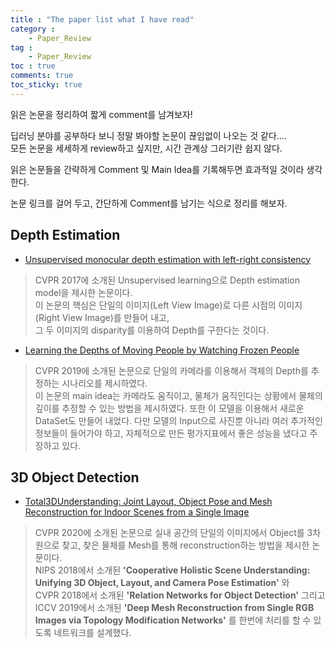 ```yaml
---
title : "The paper list what I have read"
category :
    - Paper_Review
tag :
    - Paper_Review
toc : true
comments: true
toc_sticky: true
---
```


읽은 논문을 정리하여 짧게 comment를 남겨보자! 

딥러닝 분야를 공부하다 보니 정말 봐야할 논문이 끊임없이 나오는 것 같다....  
모든 논문을 세세하게 review하고 싶지만, 시간 관계상 그러기란 쉽지 않다.  

읽은 논문들을 간략하게 Comment 및 Main Idea를 기록해두면 효과적일 것이라 생각한다.  

논문 링크를 걸어 두고, 간단하게 Comment를 남기는 식으로 정리를 해보자.  


## Depth Estimation  

- [Unsupervised monocular depth estimation with left-right consistency](https://arxiv.org/abs/1609.03677)  
> CVPR 2017에 소개된 Unsupervised learning으로 Depth estimation model을 제시한 논문이다.  
이 논문의 핵심은 단일의 이미지(Left View Image)로 다른 시점의 이미지(Right View Image)를 만들어 내고,  
그 두 이미지의 disparity를 이용하여 Depth를 구한다는 것이다.  

- [Learning the Depths of Moving People by Watching Frozen People](https://arxiv.org/abs/1904.11111)  
> CVPR 2019에 소개된 논문으로 단일의 카메라를 이용해서 객체의 Depth를 추정하는 시나리오를 제시하였다.  
    이 논문의 main idea는 카메라도 움직이고, 물체가 움직인다는 상황에서 물체의 깊이를 추정할 수 있는 방법을 제시하였다. 또한 이 모델을 이용해서 새로운 DataSet도 만들어 내었다. 다만 모델의 Input으로 사진뿐 아니라 여러 추가적인 정보들이 들어가야 하고, 자체적으로 만든 평가지표에서 좋은 성능을 냈다고 주장하고 있다.  

## 3D Object Detection  

- [Total3DUnderstanding: Joint Layout, Object Pose and Mesh Reconstruction for
Indoor Scenes from a Single Image](https://arxiv.org/abs/2002.12212)  
> CVPR 2020에 소개된 논문으로 실내 공간의 단일의 이미지에서 Object를 3차원으로 찾고, 찾은 물체를 Mesh를 통해 reconstruction하는 방법을 제시한 논문이다.  
NIPS 2018에서 소개된 **'Cooperative Holistic Scene Understanding: Unifying 3D Object, Layout, and Camera Pose Estimation'** 와  
CVPR 2018에서 소개된 **'Relation Networks for Object Detection'** 그리고 ICCV 2019에서 소개된 **'Deep Mesh Reconstruction from Single RGB Images via Topology Modification Networks'** 를 한번에 처리를 할 수 있도록 네트워크를 설계했다.  

